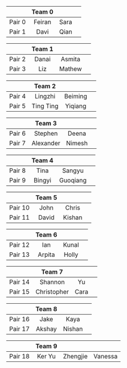 |     | Team 0 |     |     |
|:----:|:---:|:---:|:---:| 
| Pair 0 | Feiran | Sara | |
| Pair 1 | Davi | Qian | |

|     | Team 1 |     |     |
|:----:|:---:|:---:|:---:| 
| Pair 2 | Danai  | Asmita | |
| Pair 3 | Liz | Mathew | |

|     | Team 2 |     |     |
|:----:|:---:|:---:|:---:| 
| Pair 4 | Lingzhi | Beiming | |
| Pair 5 | Ting Ting | Yiqiang | |

|     | Team 3 |     |     |
|:----:|:---:|:---:|:---:| 
| Pair 6 | Stephen | Deena | |
| Pair 7 | Alexander | Nimesh | |

|     | Team 4 |     |     |
|:----:|:---:|:---:|:---:| 
| Pair 8 | Tina | Sangyu  | |
| Pair 9 | Bingyi | Guoqiang | |

|     | Team 5 |     |     |
|:----:|:---:|:---:|:---:| 
| Pair 10 | John | Chris | |
| Pair 11 | David | Kishan | |

|     | Team 6 |     |     |
|:----:|:---:|:---:|:---:| 
| Pair 12 | Ian | Kunal | |
| Pair 13 | Arpita | Holly    | |

|     | Team 7 |     |     |
|:----:|:---:|:---:|:---:| 
| Pair 14 | Shannon | Yu | |
| Pair 15 | Christopher   | Cara | |

|     | Team 8 |     |     |
|:----:|:---:|:---:|:---:| 
| Pair 16 | Jake | Kaya | |
| Pair 17 | Akshay | Nishan | |

|     | Team 9 |     |     |
|:----:|:---:|:---:|:---:| 
| Pair 18 | Ker Yu | Zhengjie | Vanessa |
  
